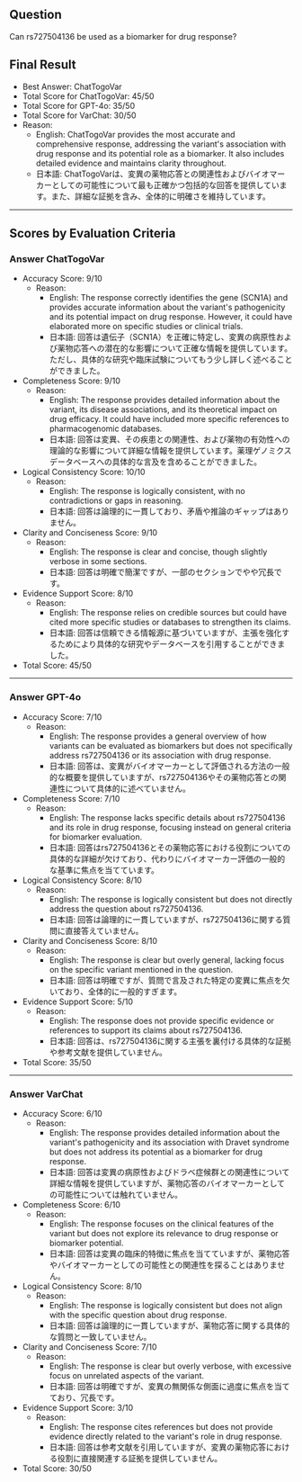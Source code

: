 ## Question

Can rs727504136 be used as a biomarker for drug response?

## Final Result

- Best Answer: ChatTogoVar
- Total Score for ChatTogoVar: 45/50
- Total Score for GPT-4o: 35/50
- Total Score for VarChat: 30/50
- Reason:
  - English: ChatTogoVar provides the most accurate and comprehensive response, addressing the variant's association with drug response and its potential role as a biomarker. It also includes detailed evidence and maintains clarity throughout.
  - 日本語: ChatTogoVarは、変異の薬物応答との関連性およびバイオマーカーとしての可能性について最も正確かつ包括的な回答を提供しています。また、詳細な証拠を含み、全体的に明確さを維持しています。

---

## Scores by Evaluation Criteria

### Answer ChatTogoVar
- Accuracy Score: 9/10
  - Reason: 
    - English: The response correctly identifies the gene (SCN1A) and provides accurate information about the variant's pathogenicity and its potential impact on drug response. However, it could have elaborated more on specific studies or clinical trials.
    - 日本語: 回答は遺伝子（SCN1A）を正確に特定し、変異の病原性および薬物応答への潜在的な影響について正確な情報を提供しています。ただし、具体的な研究や臨床試験についてもう少し詳しく述べることができました。
- Completeness Score: 9/10
  - Reason: 
    - English: The response provides detailed information about the variant, its disease associations, and its theoretical impact on drug efficacy. It could have included more specific references to pharmacogenomic databases.
    - 日本語: 回答は変異、その疾患との関連性、および薬物の有効性への理論的な影響について詳細な情報を提供しています。薬理ゲノミクスデータベースへの具体的な言及を含めることができました。
- Logical Consistency Score: 10/10
  - Reason: 
    - English: The response is logically consistent, with no contradictions or gaps in reasoning.
    - 日本語: 回答は論理的に一貫しており、矛盾や推論のギャップはありません。
- Clarity and Conciseness Score: 9/10
  - Reason: 
    - English: The response is clear and concise, though slightly verbose in some sections.
    - 日本語: 回答は明確で簡潔ですが、一部のセクションでやや冗長です。
- Evidence Support Score: 8/10
  - Reason: 
    - English: The response relies on credible sources but could have cited more specific studies or databases to strengthen its claims.
    - 日本語: 回答は信頼できる情報源に基づいていますが、主張を強化するためにより具体的な研究やデータベースを引用することができました。
- Total Score: 45/50

---

### Answer GPT-4o
- Accuracy Score: 7/10
  - Reason: 
    - English: The response provides a general overview of how variants can be evaluated as biomarkers but does not specifically address rs727504136 or its association with drug response.
    - 日本語: 回答は、変異がバイオマーカーとして評価される方法の一般的な概要を提供していますが、rs727504136やその薬物応答との関連性について具体的に述べていません。
- Completeness Score: 7/10
  - Reason: 
    - English: The response lacks specific details about rs727504136 and its role in drug response, focusing instead on general criteria for biomarker evaluation.
    - 日本語: 回答はrs727504136とその薬物応答における役割についての具体的な詳細が欠けており、代わりにバイオマーカー評価の一般的な基準に焦点を当てています。
- Logical Consistency Score: 8/10
  - Reason: 
    - English: The response is logically consistent but does not directly address the question about rs727504136.
    - 日本語: 回答は論理的に一貫していますが、rs727504136に関する質問に直接答えていません。
- Clarity and Conciseness Score: 8/10
  - Reason: 
    - English: The response is clear but overly general, lacking focus on the specific variant mentioned in the question.
    - 日本語: 回答は明確ですが、質問で言及された特定の変異に焦点を欠いており、全体的に一般的すぎます。
- Evidence Support Score: 5/10
  - Reason: 
    - English: The response does not provide specific evidence or references to support its claims about rs727504136.
    - 日本語: 回答は、rs727504136に関する主張を裏付ける具体的な証拠や参考文献を提供していません。
- Total Score: 35/50

---

### Answer VarChat
- Accuracy Score: 6/10
  - Reason: 
    - English: The response provides detailed information about the variant's pathogenicity and its association with Dravet syndrome but does not address its potential as a biomarker for drug response.
    - 日本語: 回答は変異の病原性およびドラベ症候群との関連性について詳細な情報を提供していますが、薬物応答のバイオマーカーとしての可能性については触れていません。
- Completeness Score: 6/10
  - Reason: 
    - English: The response focuses on the clinical features of the variant but does not explore its relevance to drug response or biomarker potential.
    - 日本語: 回答は変異の臨床的特徴に焦点を当てていますが、薬物応答やバイオマーカーとしての可能性との関連性を探ることはありません。
- Logical Consistency Score: 8/10
  - Reason: 
    - English: The response is logically consistent but does not align with the specific question about drug response.
    - 日本語: 回答は論理的に一貫していますが、薬物応答に関する具体的な質問と一致していません。
- Clarity and Conciseness Score: 7/10
  - Reason: 
    - English: The response is clear but overly verbose, with excessive focus on unrelated aspects of the variant.
    - 日本語: 回答は明確ですが、変異の無関係な側面に過度に焦点を当てており、冗長です。
- Evidence Support Score: 3/10
  - Reason: 
    - English: The response cites references but does not provide evidence directly related to the variant's role in drug response.
    - 日本語: 回答は参考文献を引用していますが、変異の薬物応答における役割に直接関連する証拠を提供していません。
- Total Score: 30/50